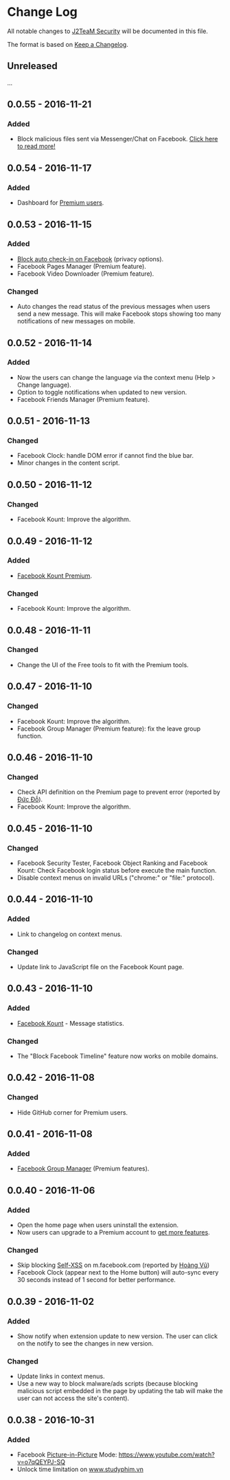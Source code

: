 # Change Log
All notable changes to [J2TeaM Security](https://j2team.github.io/J2TeaM-Security/index.html) will be documented in this file.

The format is based on [Keep a Changelog](http://keepachangelog.com/).

## Unreleased
...

## 0.0.55 - 2016-11-21
### Added
- Block malicious files sent via Messenger/Chat on Facebook. [Click here to read more!](https://junookyo.blogspot.com/2016/11/ma-doc-facebook-qua-tin-nhan.html?utm_source=changelog)

## 0.0.54 - 2016-11-17
### Added
- Dashboard for [Premium users](http://code.junookyo.xyz/j2team-security/premium-upgrade/).

## 0.0.53 - 2016-11-15
### Added
- [Block auto check-in on Facebook](https://www.youtube.com/watch?v=ZktcOM4MIk0) (privacy options).
- Facebook Pages Manager (Premium feature).
- Facebook Video Downloader (Premium feature).

### Changed
- Auto changes the read status of the previous messages when users send a new message. This will make Facebook stops showing too many notifications of new messages on mobile.

## 0.0.52 - 2016-11-14
### Added
- Now the users can change the language via the context menu (Help > Change language).
- Option to toggle notifications when updated to new version.
- Facebook Friends Manager (Premium feature).

## 0.0.51 - 2016-11-13
### Changed
- Facebook Clock: handle DOM error if cannot find the blue bar.
- Minor changes in the content script.

## 0.0.50 - 2016-11-12
### Changed
- Facebook Kount: Improve the algorithm.

## 0.0.49 - 2016-11-12
### Added
- [Facebook Kount Premium](https://www.youtube.com/watch?v=-7916PWaHWk).

### Changed
- Facebook Kount: Improve the algorithm.

## 0.0.48 - 2016-11-11
### Changed
- Change the UI of the Free tools to fit with the Premium tools.

## 0.0.47 - 2016-11-10
### Changed
- Facebook Kount: Improve the algorithm.
- Facebook Group Manager (Premium feature): fix the leave group function.

## 0.0.46 - 2016-11-10
### Changed
- Check API definition on the Premium page to prevent error (reported by [Đức Đỗ](https://www.facebook.com/ducdo.hct)).
- Facebook Kount: Improve the algorithm.

## 0.0.45 - 2016-11-10
### Changed
- Facebook Security Tester, Facebook Object Ranking and Facebook Kount: Check Facebook login status before execute the main function.
- Disable context menus on invalid URLs ("chrome:" or "file:" protocol).

## 0.0.44 - 2016-11-10
### Added
- Link to changelog on context menus.

### Changed
- Update link to JavaScript file on the Facebook Kount page.

## 0.0.43 - 2016-11-10
### Added
- [Facebook Kount](https://www.youtube.com/watch?v=_XvF-H4LHNM) - Message statistics.

### Changed
- The "Block Facebook Timeline" feature now works on mobile domains.

## 0.0.42 - 2016-11-08
### Changed
- Hide GitHub corner for Premium users.

## 0.0.41 - 2016-11-08
### Added
- [Facebook Group Manager](http://code.junookyo.xyz/j2team-security/facebook-group-manager/) (Premium features).

## 0.0.40 - 2016-11-06
### Added
- Open the home page when users uninstall the extension.
- Now users can upgrade to a Premium account to [get more features](http://code.junookyo.xyz/j2team-security/premium-upgrade/).

### Changed
- Skip blocking [Self-XSS](https://www.facebook.com/selfxss) on m.facebook.com (reported by [Hoàng Vũ](https://www.facebook.com/HoangVu.0711))
- Facebook Clock (appear next to the Home button) will auto-sync every 30 seconds instead of 1 second for better performance.

## 0.0.39 - 2016-11-02
### Added
- Show notify when extension update to new version. The user can click on the notify to see the changes in new version.

### Changed
- Update links in context menus.
- Use a new way to block malware/ads scripts (because blocking malicious script embedded in the page by updating the tab will make the user can not access the site's content).

## 0.0.38 - 2016-10-31
### Added
- Facebook [Picture-in-Picture](https://en.wikipedia.org/wiki/Picture-in-picture) Mode: https://www.youtube.com/watch?v=o7qQEYPJ-SQ
- Unlock time limitation on www.studyphim.vn
